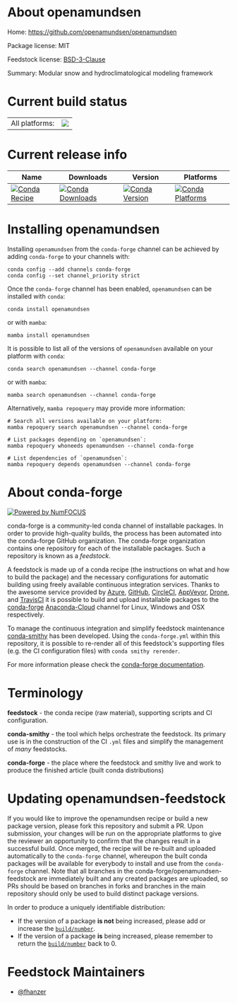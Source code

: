 About openamundsen
==================

Home: https://github.com/openamundsen/openamundsen

Package license: MIT

Feedstock license: [BSD-3-Clause](https://github.com/conda-forge/openamundsen-feedstock/blob/main/LICENSE.txt)

Summary: Modular snow and hydroclimatological modeling framework

Current build status
====================


<table><tr><td>All platforms:</td>
    <td>
      <a href="https://dev.azure.com/conda-forge/feedstock-builds/_build/latest?definitionId=14867&branchName=main">
        <img src="https://dev.azure.com/conda-forge/feedstock-builds/_apis/build/status/openamundsen-feedstock?branchName=main">
      </a>
    </td>
  </tr>
</table>

Current release info
====================

| Name | Downloads | Version | Platforms |
| --- | --- | --- | --- |
| [![Conda Recipe](https://img.shields.io/badge/recipe-openamundsen-green.svg)](https://anaconda.org/conda-forge/openamundsen) | [![Conda Downloads](https://img.shields.io/conda/dn/conda-forge/openamundsen.svg)](https://anaconda.org/conda-forge/openamundsen) | [![Conda Version](https://img.shields.io/conda/vn/conda-forge/openamundsen.svg)](https://anaconda.org/conda-forge/openamundsen) | [![Conda Platforms](https://img.shields.io/conda/pn/conda-forge/openamundsen.svg)](https://anaconda.org/conda-forge/openamundsen) |

Installing openamundsen
=======================

Installing `openamundsen` from the `conda-forge` channel can be achieved by adding `conda-forge` to your channels with:

```
conda config --add channels conda-forge
conda config --set channel_priority strict
```

Once the `conda-forge` channel has been enabled, `openamundsen` can be installed with `conda`:

```
conda install openamundsen
```

or with `mamba`:

```
mamba install openamundsen
```

It is possible to list all of the versions of `openamundsen` available on your platform with `conda`:

```
conda search openamundsen --channel conda-forge
```

or with `mamba`:

```
mamba search openamundsen --channel conda-forge
```

Alternatively, `mamba repoquery` may provide more information:

```
# Search all versions available on your platform:
mamba repoquery search openamundsen --channel conda-forge

# List packages depending on `openamundsen`:
mamba repoquery whoneeds openamundsen --channel conda-forge

# List dependencies of `openamundsen`:
mamba repoquery depends openamundsen --channel conda-forge
```


About conda-forge
=================

[![Powered by
NumFOCUS](https://img.shields.io/badge/powered%20by-NumFOCUS-orange.svg?style=flat&colorA=E1523D&colorB=007D8A)](https://numfocus.org)

conda-forge is a community-led conda channel of installable packages.
In order to provide high-quality builds, the process has been automated into the
conda-forge GitHub organization. The conda-forge organization contains one repository
for each of the installable packages. Such a repository is known as a *feedstock*.

A feedstock is made up of a conda recipe (the instructions on what and how to build
the package) and the necessary configurations for automatic building using freely
available continuous integration services. Thanks to the awesome service provided by
[Azure](https://azure.microsoft.com/en-us/services/devops/), [GitHub](https://github.com/),
[CircleCI](https://circleci.com/), [AppVeyor](https://www.appveyor.com/),
[Drone](https://cloud.drone.io/welcome), and [TravisCI](https://travis-ci.com/)
it is possible to build and upload installable packages to the
[conda-forge](https://anaconda.org/conda-forge) [Anaconda-Cloud](https://anaconda.org/)
channel for Linux, Windows and OSX respectively.

To manage the continuous integration and simplify feedstock maintenance
[conda-smithy](https://github.com/conda-forge/conda-smithy) has been developed.
Using the ``conda-forge.yml`` within this repository, it is possible to re-render all of
this feedstock's supporting files (e.g. the CI configuration files) with ``conda smithy rerender``.

For more information please check the [conda-forge documentation](https://conda-forge.org/docs/).

Terminology
===========

**feedstock** - the conda recipe (raw material), supporting scripts and CI configuration.

**conda-smithy** - the tool which helps orchestrate the feedstock.
                   Its primary use is in the construction of the CI ``.yml`` files
                   and simplify the management of *many* feedstocks.

**conda-forge** - the place where the feedstock and smithy live and work to
                  produce the finished article (built conda distributions)


Updating openamundsen-feedstock
===============================

If you would like to improve the openamundsen recipe or build a new
package version, please fork this repository and submit a PR. Upon submission,
your changes will be run on the appropriate platforms to give the reviewer an
opportunity to confirm that the changes result in a successful build. Once
merged, the recipe will be re-built and uploaded automatically to the
`conda-forge` channel, whereupon the built conda packages will be available for
everybody to install and use from the `conda-forge` channel.
Note that all branches in the conda-forge/openamundsen-feedstock are
immediately built and any created packages are uploaded, so PRs should be based
on branches in forks and branches in the main repository should only be used to
build distinct package versions.

In order to produce a uniquely identifiable distribution:
 * If the version of a package **is not** being increased, please add or increase
   the [``build/number``](https://docs.conda.io/projects/conda-build/en/latest/resources/define-metadata.html#build-number-and-string).
 * If the version of a package **is** being increased, please remember to return
   the [``build/number``](https://docs.conda.io/projects/conda-build/en/latest/resources/define-metadata.html#build-number-and-string)
   back to 0.

Feedstock Maintainers
=====================

* [@fhanzer](https://github.com/fhanzer/)

